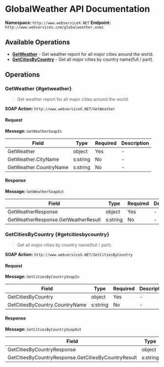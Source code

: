 # GlobalWeather API Documentation

**Namespace:** `http://www.webserviceX.NET`
**Endpoint:** `http://www.webservicex.com/globalweather.asmx`

## Available Operations

- **[GetWeather](#getweather)** - Get weather report for all major cities around the world.
- **[GetCitiesByCountry](#getcitiesbycountry)** - Get all major cities by country name(full / part).

## Operations

### GetWeather {#getweather}

> Get weather report for all major cities around the world.

**SOAP Action:** `http://www.webserviceX.NET/GetWeather`

#### Request

**Message:** `GetWeatherSoapIn`

| Field | Type | Required | Description |
|-------|------|----------|-------------|
| GetWeather | object | Yes | - |
| GetWeather.CityName | s:string | No | - |
| GetWeather.CountryName | s:string | No | - |

#### Response

**Message:** `GetWeatherSoapOut`

| Field | Type | Required | Description |
|-------|------|----------|-------------|
| GetWeatherResponse | object | Yes | - |
| GetWeatherResponse.GetWeatherResult | s:string | No | - |


### GetCitiesByCountry {#getcitiesbycountry}

> Get all major cities by country name(full / part).

**SOAP Action:** `http://www.webserviceX.NET/GetCitiesByCountry`

#### Request

**Message:** `GetCitiesByCountrySoapIn`

| Field | Type | Required | Description |
|-------|------|----------|-------------|
| GetCitiesByCountry | object | Yes | - |
| GetCitiesByCountry.CountryName | s:string | No | - |

#### Response

**Message:** `GetCitiesByCountrySoapOut`

| Field | Type | Required | Description |
|-------|------|----------|-------------|
| GetCitiesByCountryResponse | object | Yes | - |
| GetCitiesByCountryResponse.GetCitiesByCountryResult | s:string | No | - |


